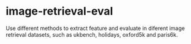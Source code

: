# image-retrieval-eval
Use different methods to extract feature and evaluate in diferent image retrieval datasets, such as ukbench, holidays, oxford5k and paris6k.
